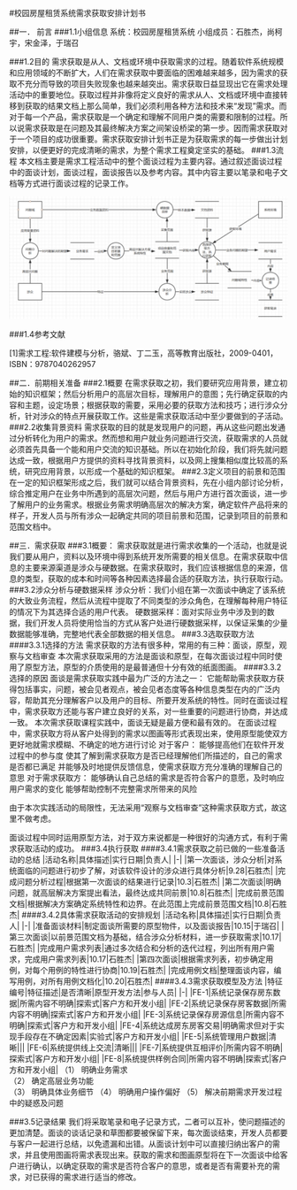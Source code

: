 #校园房屋租赁系统需求获取安排计划书


##一．	前言
###1.1小组信息
系统：校园房屋租赁系统
小组成员：石胜杰，尚柯宇，宋金泽，于瑞召

###1.2目的
需求获取是从人、文档或环境中获取需求的过程。随着软件系统规模和应用领域的不断扩大，人们在需求获取中要面临的困难越来越多，因为需求的获取不充分而导致的项目失败现象也越来越突出。需求获取日益显现出它在需求处理活动中的重要地位。获取过程并非像将定义良好的需求从人、文档或环境中直接转移到获取的结果文档上那么简单，我们必须利用各种方法和技术来“发现”需求。而对于每一个产品，需求获取是一个确定和理解不同用户类的需要和限制的过程。所以说需求获取是在问题及其最终解决方案之间架设桥梁的第一步。因而需求获取对于一个项目的成功很重要。需求获取安排计划书正是为获取需求的每一步做出计划安排，以便更好的完成清晰的需求，为整个需求工程奠定坚实的基础。
###1.3流程
	本文档主要是需求工程活动中的整个面谈过程为主要内容。通过叙述面谈过程中的面谈计划，面谈过程，面谈报告以及参考内容。其中内容主要以笔录和电子文档等方式进行面谈过程的记录工作。

![流程](https://raw.githubusercontent.com/NJUSSJ/Requirement_Docs/master/images/%E6%B5%81%E7%A8%8B.png)

###1.4参考文献

[1]需求工程:软件建模与分析，骆斌、丁二玉，高等教育出版社，2009-0401，ISBN：9787040262957

##二．前期相关准备
###2.1概要
在需求获取之初，我们要研究应用背景，建立初始的知识框架；然后分析用户的高层次目标，理解用户的意图；先行确定获取的内容和主题，设定场景；根据获取的需要，采用必要的获取方法和技巧；进行涉众分析，针对涉众的特点开展获取工作。这些是需求获取活动中至少要做到的子活动。
###2.2收集背景资料
需求获取的目的就是发现用户的问题，再从这些问题出发通过分析转化为用户的需求。然而想和用户就业务问题进行交流，获取需求的人员就必须首先具备一个能和用户交流的知识基础。所以在初始化阶段，我们将先就问题达成一致，根据用户方提供的资料寻找背景资料，以及网上搜集相似度比较高的系统，研究应用背景，以形成一个基础的知识框架。
###2.3定义项目的前景和范围
在一定的知识框架形成之后，我们就可以结合背景资料，先在小组内部讨论分析，综合推定用户在业务中所遇到的高层次问题，然后与用户方进行首次面谈，进一步了解用户的业务需求。根据业务需求明确高层次的解决方案，确定软件产品将来的样子，开发人员与所有涉众一起确定共同的项目前景和范围，记录到项目的前景和范围文档中。

##三．需求获取
###3.1概要：
需求获取就是进行需求收集的一个活动，也就是说我们要从用户，资料以及环境中得到系统开发所需要的相关信息。在需求获取中信息的主要来源渠道是涉众与硬数据。在需求获取时，我们应该根据信息的来源，信息的类型，获取的成本和时间等各种因素选择最合适的获取方法，执行获取行动。
###3.2涉众分析与硬数据采样
涉众分析：我们小组在第一次面谈中确定了该系统的大致业务流程，然后从流程中提取了不同类型的涉众角色，在理解每种用户特征的情况下为其选择合适的用户代表。
硬数据采样：面对实际业务中涉及到的数据，我们开发人员将使用恰当的方式从客户处进行硬数据采样，以保证采集的少量数据能够准确，完整地代表全部数据的相关信息。
###3.3选取获取方法
####3.3.1选择的方法
需求获取的方法有很多种，常用的有三种：面谈，原型，观察与文档审查
本次需求获取采用的方法是面谈和原型，在每次面谈过程中同时使用了原型方法，原型的介质使用的是最普通但十分有效的纸面图画。
####3.3.2选择的原因
面谈是需求获取实践中最为广泛的方法之一：
它能帮助需求获取方获得包括事实，问题，被会见者观点，被会见者态度等各种信息类型在内的广泛内容，帮助其充分理解客户以及用户的目标、所要开发系统的特性。同时在面谈过程中，需求获取方还能与客户建立良好的关系，对一些重要的问题进行协商，并达成一致。
本次需求获取课程实践中，面谈无疑是最方便和最有效的。
在面谈过程中，需求获取方将从客户处得到的需求以图画等形式表现出来，使用原型能使双方更好地就需求模糊、不确定的地方进行讨论
对于客户：
能够提高他们在软件开发过程中的参与度
使其了解到需求获取方是否已经理解他们所描述的，自己的需求是否都已满足
并能够及时地提供反馈信息，使需求获取方充分准确的理解自己的意思
对于需求获取方：
能够确认自己总结的需求是否符合客户的意愿，及时响应用户需求的变化
能够帮助控制不完整需求所带来的风险

由于本次实践活动的局限性，无法采用“观察与文档审查”这种需求获取方式，故这里不做考虑。

面谈过程中同时运用原型方法，对于双方来说都是一种很好的沟通方式，有利于需求获取活动的成功。
###3.4执行获取
####3.4.1需求获取之前已做的一些准备活动的总结
|活动名称|具体描述|实行日期|负责人|
|-|
|第一次面谈，涉众分析|对系统面临的问题进行初步了解，对该软件设计的涉众进行具体分析|9.28|石胜杰|
|完成问题分析过程|根据第一次面谈的结果进行记录|10.3|石胜杰|
|第二次面谈|明确问题，就高层解决方案提出看法，最终达成共同前景|10.8|石胜杰|
|完成前景范围文档|根据解决方案确定系统特性和边界。在此范围上完成前景范围文档|10.8|石胜杰|
####3.4.2具体需求获取活动的安排规划
|活动名称|具体描述|实行日期|负责人|
|-|
|准备面谈材料|制定面谈所需要的原型物件，以及面谈报告|10.15|于瑞召|
|第三次面谈|以前景范围文档为基础，结合涉众分析材料，进一步获取需求|10.17|石胜杰|
|完成用户需求列表|通过多次结合和分析的迭代过程，列出所有用户需求，完成用户需求列表|10.17|石胜杰|
|第四次面谈|根据需求列表，初步确定用例，对每个用例的特性进行协商|10.19|石胜杰|
|完成用例文档|整理面谈内容，编写用例，对所有用例文档化|10.20|石胜杰|
####3.4.3需求获取模型及方法
|特征编号|特征描述|是否清晰|原型开发方法|参与人员|
|-|
|FE-1|系统记录保存房东数据|所需内容不明确|探索式|客户方和开发小组|
|FE-2|系统记录保存房客数据|所需内容不明确|探索式|客户方和开发小组|
|FE-3|系统记录保存房源信息|所需内容不明确|探索式|客户方和开发小组|
|FE-4|系统达成房东房客交易|明确需求但对于实现手段存在不确定因素|实验式|客户方和开发小组|
|FE-5|系统管理用户数据|清晰|||
|FE-6|系统提供线上交流|清晰|||
|FE-7|系统提供互相评价|所需内容不明确|探索式|客户方和开发小组|
|FE-8|系统提供样例合同|所需内容不明确|探索式|客户方和开发小组|
（1） 明确业务需求  
（2） 确定高层业务功能  
（3） 明确具体业务细节 
（4） 明确用户操作偏好 
（5） 解决前期需求开发过程中的疑惑及问题

###3.5记录结果
我们将采取笔录和电子记录方式，二者可以互补，使问题描述的更加清楚。面谈的谈话记录和草图都要被保留下来，每次面谈结束，开发人员都要与客户一起进行总结，以免遗漏和出错。从面谈计划中可以直接归纳出客户的需求，并且使用图画将需求表现出来。获取的需求和图画原型将在下一次面谈中给客户进行确认，以确定获取的需求是否符合客户的意思，或者是否有需要补充的需求，对已获得的需求进行适当的修改。


